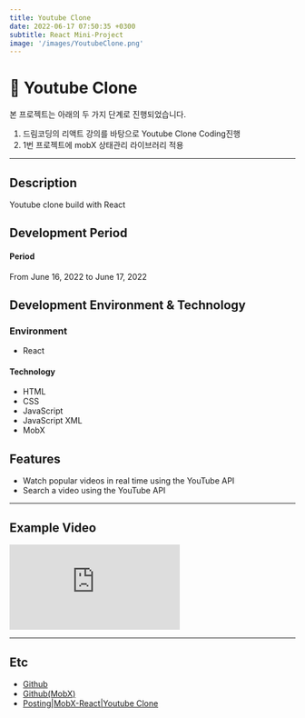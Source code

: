 ```yaml
---
title: Youtube Clone
date: 2022-06-17 07:50:35 +0300
subtitle: React Mini-Project
image: '/images/YoutubeClone.png'
---
```


# :closed_book: Youtube Clone <br/>
본 프로젝트는 아래의 두 가지 단계로 진행되었습니다.<br/>
1. 드림코딩의 리액트 강의를 바탕으로 Youtube Clone Coding진행<br/>
2. 1번 프로젝트에 mobX 상태관리 라이브러리 적용<br/>
___

## Description
Youtube clone build with React
<br/>

## Development Period <br/>
#### Period<br/>
From June 16, 2022 to June 17, 2022 <br/>

## Development Environment & Technology <br/>
### Environment<br/>
* React

#### Technology<br/>
* HTML
* CSS
* JavaScript
* JavaScript XML
* MobX

## Features
* Watch popular videos in real time using the YouTube API
* Search a video using the YouTube API

___

## Example Video <br/>
<p><iframe src="https://www.youtube.com/embed/JhVRhdTtp14" frameborder="0" allowfullscreen></iframe></p>

___

## Etc
* [Github](https://github.com/HongDaye71/YoutubeClone)<br/>
* [Github(MobX)](https://github.com/HongDaye71/MobX_YoutubeClone)<br/>
* [Posting|MobX-React|Youtube Clone](https://hongdaye71.github.io/blog/mobx-youtubeclone)<br/>